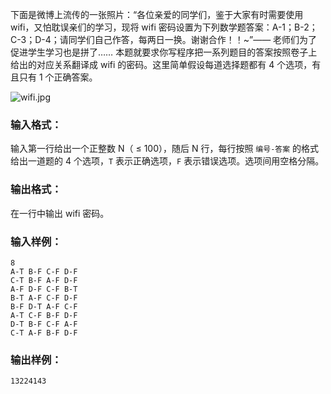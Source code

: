 <!-- Title
Wifi密码 (15)
-->
下面是微博上流传的一张照片：“各位亲爱的同学们，鉴于大家有时需要使用 wifi，又怕耽误亲们的学习，现将 wifi
密码设置为下列数学题答案：A-1；B-2；C-3；D-4；请同学们自己作答，每两日一换。谢谢合作！！~”—— 老师们为了促进学生学习也是拼了……
本题就要求你写程序把一系列题目的答案按照卷子上给出的对应关系翻译成 wifi 的密码。这里简单假设每道选择题都有 4 个选项，有且只有 1 个正确答案。

![wifi.jpg](https://images.ptausercontent.com/7e56be3f-caba-45f1-b9cb-38a96d44de76.jpg)

### 输入格式：

输入第一行给出一个正整数 N（ $\le$ 100），随后 N 行，每行按照 `编号-答案` 的格式给出一道题的 4 个选项，`T` 表示正确选项，`F`
表示错误选项。选项间用空格分隔。

### 输出格式：

在一行中输出 wifi 密码。

### 输入样例：

    
    
    8
    A-T B-F C-F D-F
    C-T B-F A-F D-F
    A-F D-F C-F B-T
    B-T A-F C-F D-F
    B-F D-T A-F C-F
    A-T C-F B-F D-F
    D-T B-F C-F A-F
    C-T A-F B-F D-F

### 输出样例：

    
    
    13224143

